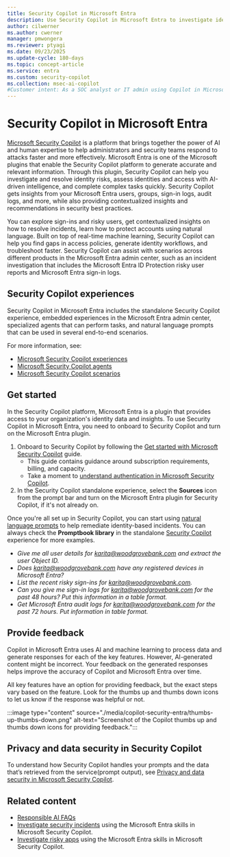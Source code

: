 ```yaml
---
title: Security Copilot in Microsoft Entra
description: Use Security Copilot in Microsoft Entra to investigate identity risks and troubleshoot identity tasks quickly.
author: cilwerner
ms.author: cwerner
manager: pmwongera
ms.reviewer: ptyagi
ms.date: 09/23/2025
ms.update-cycle: 180-days
ms.topic: concept-article
ms.service: entra
ms.custom: security-copilot
ms.collection: msec-ai-copilot
#Customer intent: As a SOC analyst or IT admin using Copilot in Microsoft Entra, I want to get an understanding of the Microsoft Entra integration, so that I can use it to respond to and remediate identity risks.
---
```


# Security Copilot in Microsoft Entra

[Microsoft Security Copilot](/security-copilot/microsoft-security-copilot) is a platform that brings together the power of AI and human expertise to help administrators and security teams respond to attacks faster and more effectively. Microsoft Entra is one of the Microsoft plugins that enable the Security Copilot platform to generate accurate and relevant information. Through this plugin, Security Copilot can help you investigate and resolve identity risks, assess identities and access with AI-driven intelligence, and complete complex tasks quickly. Security Copilot gets insights from your Microsoft Entra users, groups, sign-in logs, audit logs, and more, while also providing contextualized insights and recommendations in security best practices. 

You can explore sign-ins and risky users, get contextualized insights on how to resolve incidents, learn how to protect accounts using natural language. Built on top of real-time machine learning, Security Copilot can help you find gaps in access policies, generate identity workflows, and troubleshoot faster. Security Copilot can assist with scenarios across different products in the Microsoft Entra admin center, such as an incident investigation that includes the Microsoft Entra ID Protection risky user reports and Microsoft Entra sign-in logs.

## Security Copilot experiences

Security Copilot in Microsoft Entra includes the standalone Security Copilot experience, embedded experiences in the Microsoft Entra admin center, specialized agents that can perform tasks, and natural language prompts that can be used in several end-to-end scenarios.

For more information, see:

- [Microsoft Security Copilot experiences](/security-copilot/experiences-security-copilot)
- [Microsoft Security Copilot agents](/security-copilot/agents-overview)
- [Microsoft Security Copilot scenarios](entra-security-scenarios.md)

## Get started

In the Security Copilot platform, Microsoft Entra is a plugin that provides access to your organization's identity data and insights. To use Security Copilot in Microsoft Entra, you need to onboard to Security Copilot and turn on the Microsoft Entra plugin. 

1. Onboard to Security Copilot by following the [Get started with Microsoft Security Copilot](/security-copilot/get-started-security-copilot) guide.
    - This guide contains guidance around subscription requirements, billing, and capacity.
    - Take a moment to [understand authentication in Microsoft Security Copilot](/security-copilot/authentication).
1. In the Security Copilot standalone experience, select the **Sources** icon from the prompt bar and turn on the Microsoft Entra plugin for Security Copilot, if it's not already on.

Once you're all set up in Security Copilot, you can start using [natural language prompts](/security-copilot/prompting-security-copilot) to help remediate identity-based incidents. You can always check the **Promptbook library** in the standalone [Security Copilot](https://securitycopilot.microsoft.com/) experience for more examples.

- *Give me all user details for karita@woodgrovebank.com and extract the user Object ID.*
- *Does karita@woodgrovebank.com have any registered devices in Microsoft Entra?*
- *List the recent risky sign-ins for karita@woodgrovebank.com.*
- *Can you give me sign-in logs for karita@woodgrovebank.com for the past 48 hours? Put this information in a table format.*
- *Get Microsoft Entra audit logs for karita@woodgrovebank.com for the past 72 hours. Put information in table format.*

## Provide feedback

Copilot in Microsoft Entra uses AI and machine learning to process data and generate responses for each of the key features. However, AI-generated content might be incorrect. Your feedback on the generated responses helps improve the accuracy of Copilot and Microsoft Entra over time.

All key features have an option for providing feedback, but the exact steps vary based on the feature. Look for the thumbs up and thumbs down icons to let us know if the response was helpful or not.

:::image type="content" source="./media/copilot-security-entra/thumbs-up-thumbs-down.png" alt-text="Screenshot of the Copilot thumbs up and thumbs down icons for providing feedback.":::

## Privacy and data security in Security Copilot

To understand how Security Copilot handles your prompts and the data that’s retrieved from the service(prompt output), see [Privacy and data security in Microsoft Security Copilot](/security-copilot/privacy-data-security).

## Related content

- [Responsible AI FAQs](/security-copilot/responsible-ai-overview-security-copilot)
- [Investigate security incidents](entra-investigate-incident.md) using the Microsoft Entra skills in Microsoft Security Copilot.
- [Investigate risky apps](entra-investigate-risky-apps.md) using the Microsoft Entra skills in Microsoft Security Copilot.